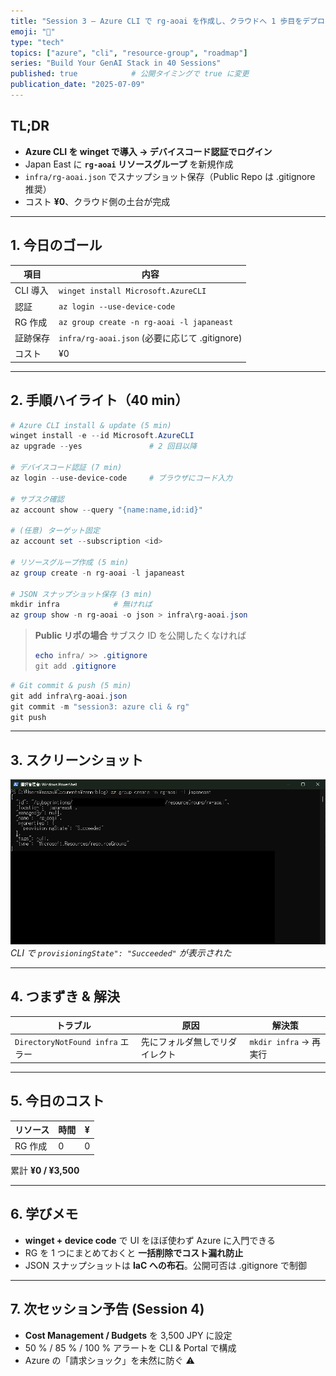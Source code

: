 ```yaml
---
title: "Session 3 — Azure CLI で rg-aoai を作成し、クラウドへ 1 歩目をデプロイ"
emoji: "🔧"
type: "tech"
topics: ["azure", "cli", "resource-group", "roadmap"]
series: "Build Your GenAI Stack in 40 Sessions"
published: true            # 公開タイミングで true に変更
publication_date: "2025-07-09"
---
```


## TL;DR
- **Azure CLI を winget で導入 → デバイスコード認証でログイン**  
- Japan East に **`rg-aoai` リソースグループ** を新規作成  
- `infra/rg-aoai.json` でスナップショット保存（Public Repo は .gitignore 推奨）  
- コスト **¥0**、クラウド側の土台が完成

---

## 1. 今日のゴール
| 項目 | 内容 |
|------|------|
| CLI 導入 | `winget install Microsoft.AzureCLI` |
| 認証 | `az login --use-device-code` |
| RG 作成 | `az group create -n rg-aoai -l japaneast` |
| 証跡保存 | `infra/rg-aoai.json` (必要に応じて .gitignore) |
| コスト | ¥0 |

---

## 2. 手順ハイライト（40 min）

```powershell
# Azure CLI install & update (5 min)
winget install -e --id Microsoft.AzureCLI
az upgrade --yes               # 2 回目以降

# デバイスコード認証 (7 min)
az login --use-device-code     # ブラウザにコード入力

# サブスク確認
az account show --query "{name:name,id:id}"

# (任意) ターゲット固定
az account set --subscription <id>

# リソースグループ作成 (5 min)
az group create -n rg-aoai -l japaneast

# JSON スナップショット保存 (3 min)
mkdir infra            # 無ければ
az group show -n rg-aoai -o json > infra\rg-aoai.json
````

> **Public リポの場合**
> サブスク ID を公開したくなければ
>
> ```powershell
> echo infra/ >> .gitignore
> git add .gitignore
> ```

```powershell
# Git commit & push (5 min)
git add infra\rg-aoai.json
git commit -m "session3: azure cli & rg"
git push
```

---

## 3. スクリーンショット

![](/images/session3-rg-created.png)
*CLI で `provisioningState": "Succeeded"` が表示された*

---

## 4. つまずき & 解決

| トラブル                          | 原因              | 解決策                                                     |
| ----------------------------- | --------------- | ------------------------------------------------------- |
| `DirectoryNotFound infra` エラー | 先にフォルダ無しでリダイレクト | `mkdir infra` → 再実行                                     |

---

## 5. 今日のコスト

| リソース  | 時間 | ¥ |
| ----- | -- | - |
| RG 作成 | 0  | 0 |

累計 **¥0 / ¥3,500**

---

## 6. 学びメモ

* **winget + device code** で UI をほぼ使わず Azure に入門できる
* RG を 1 つにまとめておくと **一括削除でコスト漏れ防止**
* JSON スナップショットは **IaC への布石**。公開可否は .gitignore で制御

---

## 7. 次セッション予告 (Session 4)

* **Cost Management / Budgets** を 3,500 JPY に設定
* 50 % / 85 % / 100 % アラートを CLI & Portal で構成
* Azure の「請求ショック」を未然に防ぐ ⚠️